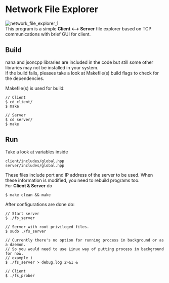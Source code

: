 # Network File Explorer  
![network_file_explorer_1](https://user-images.githubusercontent.com/57353430/168418387-ab4af734-770d-4e46-a37e-f137608fd05b.png)  
This program is a simple **Client <--> Server** file explorer based on TCP communications with brief GUI for client.

## Build
nana and jsoncpp libraries are included in the code but still some other libraries may not be installed in your system.    
If the build fails, pleases take a look at Makefile(s) build flags to check for the dependencies. 

Makefile(s) is used for build:
```
// Client  
$ cd client/  
$ make  
  
// Server  
$ cd server/  
$ make  
```
  
## Run
Take a look at variables inside  
```
client/includes/global.hpp  
server/includes/global.hpp
```
These files include port and IP address of the server to be used. 
When these information is modified, you need to rebuild programs too.    
For **Client & Server** do   
```
$ make clean && make  
```
  
After configurations are done do:  
  
```
// Start server  
$ ./fs_server  
  
// Server with root privileged files.
$ sudo ./fs_server  

// Currently there's no option for running process in background or as a daemon.
// So you would need to use Linux way of putting process in background for now.
// example )
$ ./fs_server > debug.log 2>&1 &
  
// Client  
$ ./fs_prober  
```
  
  
